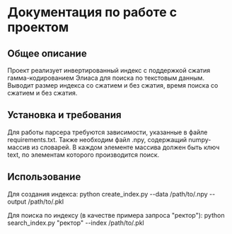 # Документация по работе с проектом

## Общее описание
Проект реализует инвертированный индекс с поддержкой сжатия гамма-кодированием Элиаса для поиска по текстовым данным.
Выводит размер индекса со сжатием и без сжатия, время поиска со сжатием и без сжатия.


## Установка и требования
Для работы парсера требуются зависимости, указанные в файле requirements.txt.
Также необходим файл .npy, содержащий numpy-массив из словарей. 
В каждом элементе массива должен быть ключ text, по элементам которого производится поиск.

## Использование
Для создания индекса: 
python create_index.py --data /path/to/.npy --output /path/to/.pkl

Для поиска по индексу (в качестве примера запроса "ректор"):
python search_index.py "ректор" --index /path/to/.pkl